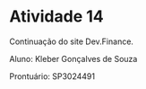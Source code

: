 # Atividade 14

Continuação do site Dev.Finance.

Aluno: Kleber Gonçalves de Souza

Prontuário: SP3024491